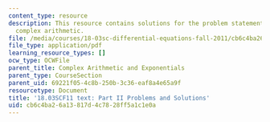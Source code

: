 ```yaml
---
content_type: resource
description: This resource contains solutions for the problem statements related to
  complex arithmetic.
file: /media/courses/18-03sc-differential-equations-fall-2011/cb6c4ba26a13817d4c7828ff5a1c1e0a_MIT18_03SCF11_ps2_II_s6s.pdf
file_type: application/pdf
learning_resource_types: []
ocw_type: OCWFile
parent_title: Complex Arithmetic and Exponentials
parent_type: CourseSection
parent_uid: 69221f05-4c8b-250b-3c36-eaf8a4e65a9f
resourcetype: Document
title: '18.03SCF11 text: Part II Problems and Solutions'
uid: cb6c4ba2-6a13-817d-4c78-28ff5a1c1e0a
---
```

